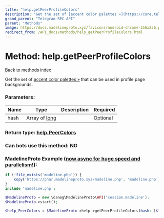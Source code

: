 ```yaml
---
title: "help.getPeerProfileColors"
description: "Get the set of [accent color palettes »](https://core.telegram.org/api/colors) that can be used in profile page backgrounds."
grand_parent: "Telegram RPC API"
parent: "Methods"
image: https://docs.madelineproto.xyz/favicons/android-chrome-256x256.png
redirect_from: /API_docs/methods/help_getPeerProfileColors.html
---
```

# Method: help.getPeerProfileColors
[Back to methods index](index.html)



Get the set of [accent color palettes »](https://core.telegram.org/api/colors) that can be used in profile page backgrounds.

### Parameters:

| Name     |    Type       | Description | Required |
|----------|---------------|-------------|----------|
|hash|Array of [long](/API_docs/types/long.html) |  | Optional|


### Return type: [help.PeerColors](/API_docs/types/help.PeerColors.html)

### Can bots use this method: **NO**


### MadelineProto Example ([now async for huge speed and parallelism!](https://docs.madelineproto.xyz/docs/ASYNC.html)):


```php
if (!file_exists('madeline.php')) {
    copy('https://phar.madelineproto.xyz/madeline.php', 'madeline.php');
}
include 'madeline.php';

$MadelineProto = new \danog\MadelineProto\API('session.madeline');
$MadelineProto->start();

$help_PeerColors = $MadelineProto->help->getPeerProfileColors(hash: [$long, $long], );
```

